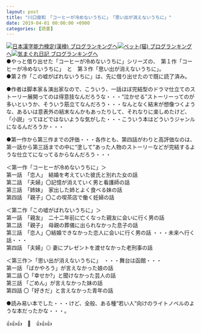 ```yaml
---
layout: post
title: "川口俊和　「コーヒーが冷めないうちに」　「思い出が消えないうちに」"
date: 2019-04-01 00:00:00 +0900
categories: [読書]
---
```


[![](/syuusyuu9701/assets/images/川口俊和-「コーヒーが冷めないうちに」-「思い出が消えないうちに」-br_c_3028_1.gif)](http://blog.with2.net/link.php?1659096:3028 "日本漢字能力検定(漢検) ブログランキングへ")[日本漢字能力検定(漢検) ブログランキングへ](http://blog.with2.net/link.php?1659096:3028)[![](/syuusyuu9701/assets/images/川口俊和-「コーヒーが冷めないうちに」-「思い出が消えないうちに」-br_c_1348_1.gif)](http://blog.with2.net/link.php?1659096:1348 "ペット(猫) ブログランキングへ")[ペット(猫) ブログランキングへ](http://blog.with2.net/link.php?1659096:1348)[![](/syuusyuu9701/assets/images/川口俊和-「コーヒーが冷めないうちに」-「思い出が消えないうちに」-br_c_9257_1.gif)](http://blog.with2.net/link.php?1659096:9257 "気まぐれ日記 ブログランキングへ")[気まぐれ日記 ブログランキングへ](http://blog.with2.net/link.php?1659096:9257)  
●やっと借り出せた「コーヒーが冷めないうちに」シリーズの、　第１作「コーヒーが冷めないうちに」　と　第３作「思い出が消えないうちに」。  
●第２作「この嘘がばれないうちに」は、先に借り出せたので既に読了済み。  
  
●作者は脚本家＆演出家なので、こういう、一話ほぼ完結型のドラマ仕立てのストーリー展開ってのは得意技なんだろうな・・・“泣かせる”ストーリーってのが多いというか、そういう筋立てなんだろう・・・なんとなく結末が想像つくような、あるいは意表外の結末なんかもあったりして、それなりに楽しめたけど、「小説」ってほどではないような気がした・・・こういう本はどういうジャンルになるんだろうか・・・  
  
●第一作から第三作までの評価・・・各作とも、第四話がわりと高評価なのは、第一話から第三話までの中に“塗して”あった人物のストーリーなどが完結するような仕立てになってるからなんだろう・・・  
  
＜第一作「コーヒーが冷めないうちに」＞  
第一話　「恋人」　結婚を考えていた彼氏と別れた女の話   
第二話　「夫婦」〇記憶が消えていく男と看護師の話   
第三話　「姉妹」　家出した姉とよく食べる妹の話   
第四話　「親子」〇この喫茶店で働く妊婦の話   
  
＜第二作「この嘘がばれないうちに」＞  
第一話　「親友」　二十二年前に亡くなった親友に会いに行く男の話   
第二話　「親子」　母親の葬儀に出られなかった息子の話   
第三話　「恋人」〇結婚できなかった恋人に会いに行く男の話 ・・・未来へ行く話・・・  
第四話　「夫婦」◎ 妻にプレゼントを渡せなかった老刑事の話   
  
＜第三作＞「思い出が消えないうちに」　・・・舞台は函館・・・  
第一話 「ばかやろう」が言えなかった娘の話   
第二話 〇「幸せか?」と聞けなかった芸人の話   
第三話 「ごめん」が言えなかった妹の話   
第四話 〇「好きだ」と言えなかった青年の話   
  
●読み易い本でした・・・けど、全般、ある種“若い人”向けのライトノベルのような本だったかな・・・。  
  
👍👍👍　🐖　👍👍👍
